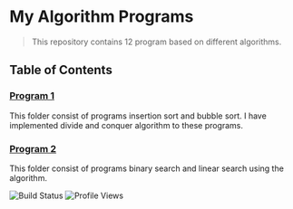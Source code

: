 ﻿# My Algorithm Programs

> This repository contains 12 program based on different algorithms.

## Table of Contents
### [Program 1](https://github.com/priyamshree/Design-Analysis-Algorithms/tree/main/Program1) 
This folder consist of programs insertion sort and bubble sort. I have implemented divide and conquer algorithm to these programs.
### [Program 2](https://github.com/priyamshree/Design-Analysis-Algorithms/tree/main/Program2)
This folder consist of programs binary search and linear search using the algorithm.

![Build Status](https://img.shields.io/github/workflow/status/username/project-name/CI)
![Profile Views](https://komarev.com/ghpvc/?username=priyamshree)

